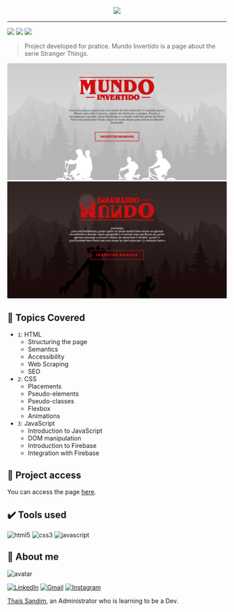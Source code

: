 <p align="center">
    <img width="300" src="https://micheleambrosio.github.io/semana-frontend-mundo-invertido/assets/images/banner/logo.svg">
</p>

-------

<p align="left">
<img src="http://img.shields.io/static/v1?label=STATUS&message=UNDER%20DEVELOPMENT&color=GREEN&style=for-the-badge"/>
<img src="https://img.shields.io/github/languages/count/thaisdsandim/mundo-invertido?style=for-the-badge"/>
<img src="https://img.shields.io/github/repo-size/thaisdsandim/mundo-invertido?style=for-the-badge"/>
</p>

> Project developed for pratice. Mundo Invertido is a page about the serie Stranger Things.

<img src="assets/img/MundoInvertido1.png"/>
<img src="assets/img/MundoInvertido2.png"/>

## :hammer: Topics Covered

- `1`: HTML
    - Structuring the page 
    - Semantics
    - Accessibility
    - Web Scraping
    - SEO
- `2`: CSS
    - Placements
    - Pseudo-elements
    - Pseudo-classes
    - Flexbox
    - Animations
- `3`: JavaScript
    - Introduction to JavaScript
    - DOM manipulation
    - Introduction to Firebase
    - Integration with Firebase

## 📁 Project access

You can access the page [here](https://thaisdsandim.github.io/mundo-invertido/).

## ✔️ Tools used

<p align="left"> 
<img src="https://cdn.jsdelivr.net/gh/devicons/devicon/icons/html5/html5-original.svg" alt="html5" width="40" height="40"/> <img src="https://cdn.jsdelivr.net/gh/devicons/devicon/icons/css3/css3-original.svg" alt="css3" width="40" height="40"/> <img src="https://cdn.jsdelivr.net/gh/devicons/devicon/icons/javascript/javascript-original.svg" alt="javascript" width="40" height="40"/>
</p>


## 👩 About me

![avatar](https://user-images.githubusercontent.com/96362469/180337164-4f1136b9-98ef-4329-9924-7e6e77f3b124.png)

[![LinkedIn](https://img.shields.io/badge/linkedin-%230077B5.svg?style=for-the-badge&logo=linkedin&logoColor=white)](https://linkedin.com/in/thaisdsandim) [![Gmail](https://img.shields.io/badge/Gmail-D14836?style=for-the-badge&logo=gmail&logoColor=white)](mailto:contatothais.sandim@gmail.com) [![Instagram](https://img.shields.io/badge/WhatsApp-25D366?style=for-the-badge&logo=whatsapp&logoColor=white)](https://api.whatsapp.com/send?phone=5567981551239) 

[Thaís Sandim](https://github.com/thaisdsandim), an Administrator who is learning to be a Dev.
